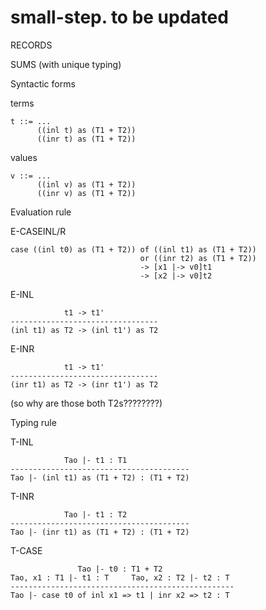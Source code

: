 # small-step. to be updated

RECORDS

SUMS (with unique typing)

Syntactic forms

terms
```
t ::= ...                        
      ((inl t) as (T1 + T2))
	  ((inr t) as (T1 + T2))
```
values	
```
v ::= ...                       
      ((inl v) as (T1 + T2))
	  ((inr v) as (T1 + T2))
```	  

Evaluation rule

E-CASEINL/R
```
case ((inl t0) as (T1 + T2)) of ((inl t1) as (T1 + T2))
                             or ((inr t2) as (T1 + T2))
							 -> [x1 |-> v0]t1
							 -> [x2 |-> v0]t2
```
E-INL
```
            t1 -> t1'
---------------------------------
(inl t1) as T2 -> (inl t1') as T2
```
E-INR
```
            t1 -> t1'
---------------------------------
(inr t1) as T2 -> (inr t1') as T2
```
(so why are those both T2s????????)


Typing rule

T-INL
```
            Tao |- t1 : T1
----------------------------------------
Tao |- (inl t1) as (T1 + T2) : (T1 + T2)
```
T-INR
```
            Tao |- t1 : T2
----------------------------------------
Tao |- (inr t1) as (T1 + T2) : (T1 + T2)
```
T-CASE
```
               Tao |- t0 : T1 + T2
Tao, x1 : T1 |- t1 : T     Tao, x2 : T2 |- t2 : T
--------------------------------------------------
Tao |- case t0 of inl x1 => t1 | inr x2 => t2 : T
